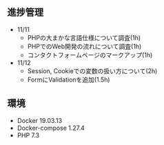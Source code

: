 ## 進捗管理
- 11/11
  - PHPの大まかな言語仕様について調査(1h)
  - PHPでのWeb開発の流れについて調査(1h)
  - コンタクトフォームページのマークアップ(1h)
- 11/12
  - Session, Cookieでの変数の扱い方について(2h)
  - FormにValidationを追加(1.5h)
  
## 環境
- Docker 19.03.13
- Docker-compose 1.27.4
- PHP 7.3
